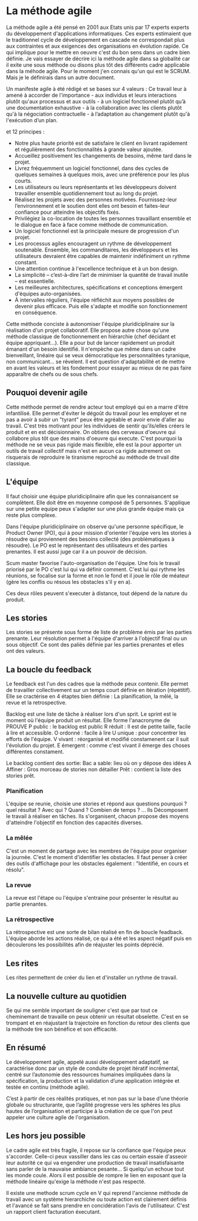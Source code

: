 # La méthode agile
La méthode agile a été pensé en 2001 aux Etats unis par 17 experts experts du développement d'applications informatiques. Ces experts estimaient que le traditionnel cycle de développement en cascade ne correspondait plus aux contraintes et aux exigences des organisations en évolution rapide. 
Ce qui implique pour le mettre en oeuvre c'est du bon sens dans un cadre bien définie. Je vais essayer de décrire ici la méthode agile dans sa globalité car il exite une sous méthode ou disons plus tôt des différents cadre applicable dans la méhode agile. Pour le moment j'en connais qu'un qui est le SCRUM. Mais je le définirais dans un autre document.

Un manifeste agile à été rédigé et se bases sur 4 valeurs :
     Ce travail leur à amené à accorder de l'importance
    - aux individus et leurs interactions plutôt qu'aux processus et aux outils 
    - à un logiciel fonctionnel plutôt qu’à une documentation exhaustive 
    - à la collaboration avec les clients plutôt qu'à la négociation contractuelle 
    - à l’adaptation au changement plutôt qu'à l'exécution d’un plan.
    
et 12 principes : 
- Notre plus haute priorité est de satisfaire le client en livrant rapidement et régulièrement des fonctionnalités à grande valeur ajoutée.
- Accueillez positivement les changements de besoins, même tard dans le projet.
- Livrez fréquemment un logiciel fonctionnel, dans des cycles de quelques semaines à quelques mois, avec une préférence pour les plus courts.
- Les utilisateurs ou leurs représentants et les développeurs doivent travailler ensemble quotidiennement tout au long du projet.
- Réalisez les projets avec des personnes motivées. Fournissez-leur l’environnement et le soutien dont elles ont besoin et faites-leur confiance pour atteindre les objectifs fixés.
- Privilégiez la co-location de toutes les personnes travaillant ensemble et le dialogue en face à face comme méthode de communication.
- Un logiciel fonctionnel est la principale mesure de progression d'un projet.
- Les processus agiles encouragent un rythme de développement soutenable. Ensemble, les commanditaires, les développeurs et les utilisateurs devraient être capables de maintenir indéfiniment un rythme constant.
- Une attention continue à l'excellence technique et à un bon design.
- La simplicité – c’est-à-dire l’art de minimiser la quantité de travail inutile – est essentielle.
- Les meilleures architectures, spécifications et conceptions émergent d'équipes auto-organisées.
- À intervalles réguliers, l'équipe réfléchit aux moyens possibles de devenir plus efficace. Puis elle s'adapte et modifie son fonctionnement en conséquence.

Cette méthode conciste à autonomiser l'équipe pluridiciplinaire sur la réalisation d'un projet collaboratif. Elle propose autre chose qu'une méthode classique de fonctionnement en hiérarchie (chef décidant et équipe appriquant...).
Elle a pour but de lancer rapidement un produit émanant d'un besoin identifié. 
Il n'empèche que même dans un cadre bienveillant, linéaire qui se veux démocratique les personnalitées tyranique, non communicant... se révelent. Il est question d'adaptabilité et de mettre en avant les valeurs et les fondement pour essayer au mieux de ne pas faire apparaître de chefs ou de sous chefs. 

## Pouquoi devenir agile 
Cette méthode permet de rendre acteur tout employé qui en a marre d'être infantilisé. Elle permet d'éviter le dégoût du travail pour les employer et ne pas a avoir à subir un "tyrant" peux être agréable et avoir envie d'aller au travail. C'est très motivant pour les individues de sentir qu'ils/elles créers le produit et en est décisionnaire. 
On obtiens des cerveaux d'oeuvre qui collabore plus tôt que des mains d'oeuvre qui execute. 
C'est pourquoi la méthode ne se veux pas rigide mais flexible, elle est la pour apporter un outils de travail collectif mais n'est en aucun ca rigide autrement on risquerais de reproduire le tiranisme reproché au méthode de trvail dite classique. 

## L'équipe
Il faut choisir une équipe pluridiciplinaire afin que les connaisancent se complètent. 
Elle doit être en moyenne composé de 5 personnes.
S'applique sur une petite equipe peux s'adapter sur une plus grande équipe mais ça reste plus complexe. 

Dans l'équipe pluridiciplinaire on observe qu'une personne spécifique, le Product Owner (PO), qui à pour mission d'orienter l'équipe vers les stories à résoudre qui proviennent des besoins collecté (des problématiques à résoudre). Le PO est le représentant des utilisateurs et des parties prenantes. Il est aussi juge car il a un pouvoir de décision. 

Scum master favorise l'auto-organisation de l'équipe. Une fois le travail priorisé par le PO c'est lui qui va définir comment. 
C'est lui qui rythme les réunions, se focalise sur la forme et non le fond et il joue le rôle de méateur (gère les conflis ou résous les obstacles s'il y en a). 

Ces deux rôles peuvent s'executer à distance, tout dépend de la nature du produit.

## Les stories
Les stories se présente sous forme de liste de problème émis par les parties prenante. Leur résolution permet à l'équipe d'arriver à l'objectif final ou un sous objectif. Ce sont des paliés définie par les parties prenantes et elles ont des valeurs. 

## La boucle du feedback
Le feedback est l'un des cadres que la méthode peux contenir. Elle permet de travailler collectivement sur un temps court définie en itération (répétitif).
Elle se cractérise en 4 étaptes bien définie : 
La planification, la mêlé, la revue et la retrospective. 

Backlog est une liste de tâche à réaliser lors d'un sprit. Le sprint est le moment où l'équipe produit un résultat. 
Elle forme l'anacronyme de PROUVE
P public : le backlog est public
R réduit : Il est de petite taille, facile à lire et accessible. 
O ordonné : facile à lire
U unique : pour concentrer les efforts de l'équipe. 
V vivant : réorganisé et modifié constamenent car il suit l'évolution du projet. 
E émergent : comme c'est vivant il émerge des choses différentes constament. 

Le backlog contient des sortie:
Bac a sable: lieu où on y dépose des idées
A Affiner : Gros morceau de stories non détailler 
Prêt : contient la liste des stories prêt. 

### Planification
L'équipe se reunie, choisie une stories et répond aux questions pourquoi ? quel résultat ? Avec qui ? Quand ? Combien de temps ? ...
Ils Décomposent le travail à réaliser en tâches. 
Ils s'organisent, chacun propose des moyens d'atteindre l'objectif en fonction des capacités diverses. 

### La mêlée
C'est un moment de partage avec les membres de l'équipe pour organiser la journée. C'est le moment d'identifier les obstacles. 
Il faut penser à créer des outils d'affichage pour les obstacles également : "Identifié, en cours et résolu".

### La revue
La revue est l'étape ou l'équipe s'entraine pour présenter le résultat au partie prenantes. 

### La rétrospective
La rétrospective est une sorte de bilan réalisé en fin de boucle feadback. 
L'équipe aborde les actions réalisé, ce qui a été et les aspect négatif puis en découlerons les possibilités afin de réajuster les points déprécié. 

## Les rites
Les rites permettent de créer du lien et d'installer un rythme de travail. 

## La nouvelle culture au quotidien
Se qui me semble important de souligner c'est que par tout ce cheminemant de travaille on peux obtenir un résultat obselette. C'est en se trompant et en réajustant la trajectoire en fonction du retour des clients que la méthode tire son bénéfice et son éfficacité. 

## En résumé
Le développement agile, appelé aussi développement adaptatif, se caractérise donc par un style de conduite de projet itératif incrémental, centré sur l’autonomie des ressources humaines impliquées dans la spécification, la production et la validation d’une application intégrée et testée en continu (méthode agile).

C’est à partir de ces réalités pratiques, et non pas sur la base d’une théorie globale ou structurante, que l’agilité progresse vers les sphères les plus hautes de l’organisation et participe à la création de ce que l'on peut appeler une culture agile de l'organisation. 

## Les hors jeu possible
Le cadre agile est très fragile, il repose sur la confiance que l'équipe peux s'accorder. Celle-ci peux vassiller dans les cas ou certain essaie d'asseoir leur autorité ce qui va engendrer une production de travail insatisfaisante sans parler de la mauvaise ambiance pesante... Si quelqu'un echoue tout les monde coule. Alors il est possible de rompre le lien en exposant que la méthode linéaire qu'exige la méthode n'est pas respecté. 

Il existe une methode scrum cycle en V qui reprend l'ancienne méthode de travail avec un système hierarchiche ou toute action est clairement définis et l'avancé se fait sans prendre en concidération l'avis de l'utilisateur. C'est un rapport client facturation éxecutant. 
